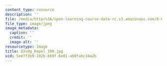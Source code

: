 ```yaml
---
content_type: resource
description: ''
file: /media/https%3A/open-learning-course-data-rc.s3.amazonaws.com/8-02-physics-ii-electricity-and-magnetism-spring-2007/5ee7f3b9102b669f6e01ab0fabc34a2b_02vdg_Repel_100.jpg
file_type: image/jpeg
image_metadata:
  caption: ''
  credit: ''
  image-alt: ''
resourcetype: Image
title: 02vdg_Repel_100.jpg
uid: 5ee7f3b9-102b-669f-6e01-ab0fabc34a2b
---
```

